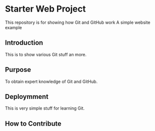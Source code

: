 # Starter Web Project

This repository is for showing how Git and GitHub work
A simple website example

## Introduction

This is to show various Git stuff an more.

## Purpose

To obtain expert knowledge of Git and GitHub.

## Deploymment

This is very simple stuff for learning Git.

## How to Contribute
